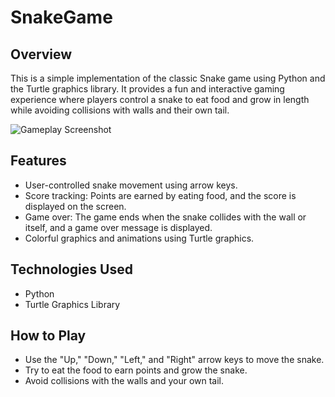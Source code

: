 # SnakeGame

## Overview
This is a simple implementation of the classic Snake game using Python and the Turtle graphics library. It provides a fun and interactive gaming experience where players control a snake to eat food and grow in length while avoiding collisions with walls and their own tail.

![Gameplay Screenshot](screenshot.png)

## Features
- User-controlled snake movement using arrow keys.
- Score tracking: Points are earned by eating food, and the score is displayed on the screen.
- Game over: The game ends when the snake collides with the wall or itself, and a game over message is displayed.
- Colorful graphics and animations using Turtle graphics.

## Technologies Used
- Python
- Turtle Graphics Library

## How to Play
- Use the "Up," "Down," "Left," and "Right" arrow keys to move the snake.
- Try to eat the food to earn points and grow the snake.
- Avoid collisions with the walls and your own tail.
